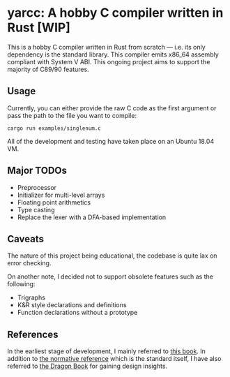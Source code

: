 # yarcc: A hobby C compiler written in Rust [WIP]
This is a hobby C compiler written in Rust from scratch — i.e. its only dependency is the standard library. This compiler emits x86_64 assembly compliant with System V ABI. This ongoing project aims to support the majority of C89/90 features. 

## Usage
Currently, you can either provide the raw C code as the first argument or pass the path to the file you want to compile:

```cargo run examples/singlenum.c```

All of the development and testing have taken place on an Ubuntu 18.04 VM. 


## Major TODOs
- Preprocessor
- Initializer for multi-level arrays
- Floating point arithmetics
- Type casting
- Replace the lexer with a DFA-based implementation

## Caveats
The nature of this project being educational, the codebase is quite lax on error checking. 

On another note, I decided not to support obsolete features such as the following: 
- Trigraphs
- K&R style declarations and definitions
- Function declarations without a prototype

## References
In the earliest stage of development, I mainly referred to [this book](https://www.sigbus.info/compilerbook). In addition to [the normative reference](https://www.pdf-archive.com/2014/10/02/ansi-iso-9899-1990-1/ansi-iso-9899-1990-1.pdf) which is the standard itself, I have also referred to [the Dragon Book](https://en.wikipedia.org/wiki/Compilers:_Principles,_Techniques,_and_Tools) for gaining design insights.
